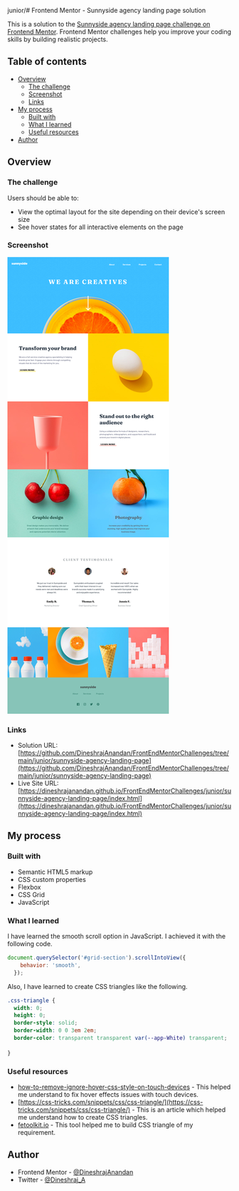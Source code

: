 junior/# Frontend Mentor - Sunnyside agency landing page solution

This is a solution to the [Sunnyside agency landing page challenge on Frontend Mentor](https://www.frontendmentor.io/challenges/sunnyside-agency-landing-page-7yVs3B6ef). Frontend Mentor challenges help you improve your coding skills by building realistic projects.

## Table of contents

- [Overview](#overview)
  - [The challenge](#the-challenge)
  - [Screenshot](#screenshot)
  - [Links](#links)
- [My process](#my-process)
  - [Built with](#built-with)
  - [What I learned](#what-i-learned)
  - [Useful resources](#useful-resources)
- [Author](#author)

## Overview

### The challenge

Users should be able to:

- View the optimal layout for the site depending on their device's screen size
- See hover states for all interactive elements on the page

### Screenshot

![](./screenshot.png)


### Links

- Solution URL: [https://github.com/DineshrajAnandan/FrontEndMentorChallenges/tree/main/junior/sunnyside-agency-landing-page](https://github.com/DineshrajAnandan/FrontEndMentorChallenges/tree/main/junior/sunnyside-agency-landing-page)
- Live Site URL: [https://dineshrajanandan.github.io/FrontEndMentorChallenges/junior/sunnyside-agency-landing-page/index.html](https://dineshrajanandan.github.io/FrontEndMentorChallenges/junior/sunnyside-agency-landing-page/index.html)

## My process

### Built with

- Semantic HTML5 markup
- CSS custom properties
- Flexbox
- CSS Grid
- JavaScript

### What I learned

I have learned the smooth scroll option in JavaScript. I achieved it with the following code.

```js
document.querySelector('#grid-section').scrollIntoView({
    behavior: 'smooth',
  });
```

Also, I have learned to create CSS triangles like the following.

```css
.css-triangle {
  width: 0;
  height: 0;
  border-style: solid;
  border-width: 0 0 3em 2em;
  border-color: transparent transparent var(--app-White) transparent;

}
```

### Useful resources

- [how-to-remove-ignore-hover-css-style-on-touch-devices](https://stackoverflow.com/questions/23885255/how-to-remove-ignore-hover-css-style-on-touch-devices) - This helped me understand to fix hover effects issues with touch devices.
- [https://css-tricks.com/snippets/css/css-triangle/](https://css-tricks.com/snippets/css/css-triangle/) - This is an article which helped me understand how to create CSS triangles.
- [fetoolkit.io](https://www.fetoolkit.io/widget/css-triangle) - This tool helped me to build CSS triangle of my requirement.


## Author

- Frontend Mentor - [@DineshrajAnandan](https://www.frontendmentor.io/profile/DineshrajAnandan)
- Twitter - [@Dineshraj_A](https://www.twitter.com/Dineshraj_A)
